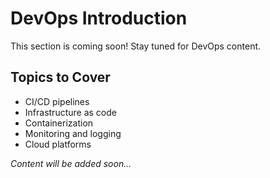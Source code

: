 # DevOps Introduction

This section is coming soon! Stay tuned for DevOps content.

## Topics to Cover

- CI/CD pipelines
- Infrastructure as code
- Containerization
- Monitoring and logging
- Cloud platforms

*Content will be added soon...*
